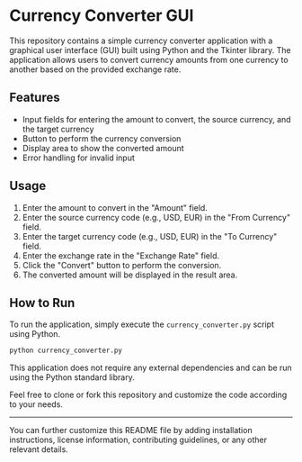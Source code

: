 # Currency Converter GUI

This repository contains a simple currency converter application with a graphical user interface (GUI) built using Python and the Tkinter library. The application allows users to convert currency amounts from one currency to another based on the provided exchange rate.

## Features

- Input fields for entering the amount to convert, the source currency, and the target currency
- Button to perform the currency conversion
- Display area to show the converted amount
- Error handling for invalid input

## Usage

1. Enter the amount to convert in the "Amount" field.
2. Enter the source currency code (e.g., USD, EUR) in the "From Currency" field.
3. Enter the target currency code (e.g., USD, EUR) in the "To Currency" field.
4. Enter the exchange rate in the "Exchange Rate" field.
5. Click the "Convert" button to perform the conversion.
6. The converted amount will be displayed in the result area.

## How to Run

To run the application, simply execute the `currency_converter.py` script using Python.

```bash
python currency_converter.py
```

This application does not require any external dependencies and can be run using the Python standard library.

Feel free to clone or fork this repository and customize the code according to your needs.

---

You can further customize this README file by adding installation instructions, license information, contributing guidelines, or any other relevant details.
